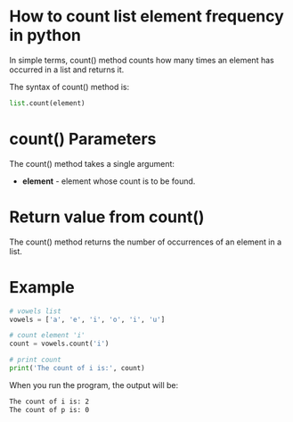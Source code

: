 # How to count list element frequency in python

In simple terms, count() method counts how many times an element has occurred in a list and returns it.

The syntax of count() method is:

```python
list.count(element)
```

# count() Parameters
The count() method takes a single argument:
* **element** - element whose count is to be found.

# Return value from count()
The count() method returns the number of occurrences of an element in a list.

# Example

```python
# vowels list
vowels = ['a', 'e', 'i', 'o', 'i', 'u']

# count element 'i'
count = vowels.count('i')

# print count
print('The count of i is:', count)
```

When you run the program, the output will be:

```bash
The count of i is: 2
The count of p is: 0
```